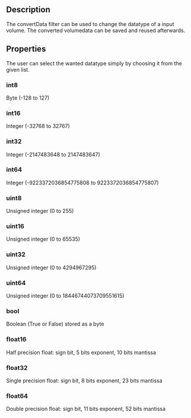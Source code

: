## Description

The convertData filter can be used to change the datatype of a input volume. The converted volumedata can be saved and reused afterwards.

## Properties
The user can select the wanted datatype simply by choosing it from the given list.


### int8
Byte (-128 to 127)

### int16
Integer (-32768 to 32767)

### int32
Integer (-2147483648 to 2147483647)

### int64
Integer (-9223372036854775808 to 9223372036854775807)

### uint8
Unsigned integer (0 to 255)

### uint16
Unsigned integer (0 to 65535)

### uint32
Unsigned integer (0 to 4294967295)

### uint64
Unsigned integer (0 to 18446744073709551615)

### bool
Boolean (True or False) stored as a byte

### float16
Half precision float: sign bit, 5 bits exponent, 10 bits mantissa

### float32
Single precision float: sign bit, 8 bits exponent, 23 bits mantissa

### float64
Double precision float: sign bit, 11 bits exponent, 52 bits mantissa
